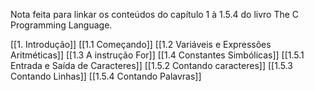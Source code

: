 Nota feita para linkar os conteúdos do capítulo 1 à 1.5.4 do livro The C Programming Language.

[[1. Introdução]]
[[1.1 Começando]]
[[1.2 Variáveis e Expressões Aritméticas]]
[[1.3 A instrução For]]
[[1.4 Constantes Simbólicas]]
[[1.5.1  Entrada e Saída de Caracteres]]
[[1.5.2 Contando caracteres]]
[[1.5.3 Contando Linhas]]
[[1.5.4 Contando Palavras]]
